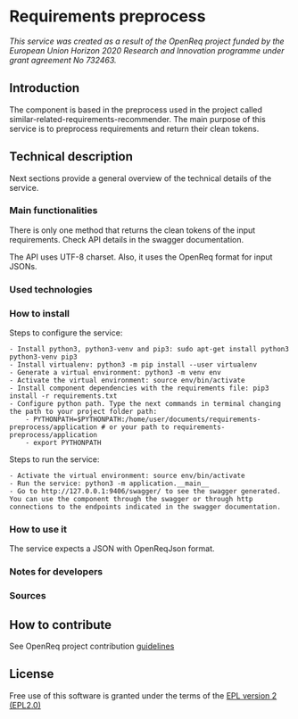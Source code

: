 # Requirements preprocess

_This service was created as a result of the OpenReq project funded by the European Union Horizon 2020 Research and Innovation programme under grant agreement No 732463._

## Introduction

The component is based in the preprocess used in the project called similar-related-requirements-recommender. The main purpose of this service is to preprocess requirements and return their clean tokens.

## Technical description

Next sections provide a general overview of the technical details of the service.

### Main functionalities

There is only one method that returns the clean tokens of the input requirements. Check API details in the swagger documentation.

The API uses UTF-8 charset. Also, it uses the OpenReq format for input JSONs.


### Used technologies

### How to install

Steps to configure the service:

    - Install python3, python3-venv and pip3: sudo apt-get install python3 python3-venv pip3
    - Install virtualenv: python3 -m pip install --user virtualenv
    - Generate a virtual environment: python3 -m venv env
    - Activate the virtual environment: source env/bin/activate
    - Install component dependencies with the requirements file: pip3 install -r requirements.txt
    - Configure python path. Type the next commands in terminal changing the path to your project folder path: 
        - PYTHONPATH=$PYTHONPATH:/home/user/documents/requirements-preprocess/application # or your path to requirements-preprocess/application
        - export PYTHONPATH

Steps to run the service:
    
    - Activate the virtual environment: source env/bin/activate
    - Run the service: python3 -m application.__main__
    - Go to http://127.0.0.1:9406/swagger/ to see the swagger generated. You can use the component through the swagger or through http connections to the endpoints indicated in the swagger documentation.

### How to use it

The service expects a JSON with OpenReqJson format.

### Notes for developers

### Sources

## How to contribute

See OpenReq project contribution [guidelines](https://github.com/OpenReqEU/OpenReq/blob/master/CONTRIBUTING.md)

## License

Free use of this software is granted under the terms of the [EPL version 2 (EPL2.0)](https://www.eclipse.org/legal/epl-2.0/)
